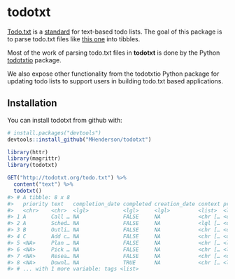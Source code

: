 
<!-- README.md is generated from README.Rmd. Please edit that file -->
todotxt
=======

[Todo.txt](http://todotxt.org/) is a [standard](https://github.com/todotxt/todo.txt) for text-based todo lists. The goal of this package is to parse todo.txt files like [this one](http://todotxt.org/todo.txt) into tibbles.

Most of the work of parsing todo.txt files in **todotxt** is done by the Python [todotxtio](https://github.com/EpocDotFr/todotxtio) package.

We also expose other functionality from the todotxtio Python package for updating todo lists to support users in building todo.txt based applications.

Installation
------------

You can install todotxt from github with:

``` r
# install.packages("devtools")
devtools::install_github("MHenderson/todotxt")
```

``` r
library(httr)
library(magrittr)
library(todotxt)

GET("http://todotxt.org/todo.txt") %>%
  content("text") %>%
  todotxt()
#> # A tibble: 8 x 8
#>   priority text   completion_date completed creation_date context projects
#>   <chr>    <chr>  <lgl>           <lgl>     <lgl>         <list>  <list>  
#> 1 A        Call … NA              FALSE     NA            <chr [… <chr [1…
#> 2 A        Sched… NA              FALSE     NA            <lgl [… <chr [1…
#> 3 B        Outli… NA              FALSE     NA            <chr [… <chr [1…
#> 4 C        Add c… NA              FALSE     NA            <chr [… <chr [1…
#> 5 <NA>     Plan … NA              FALSE     NA            <chr [… <lgl [1…
#> 6 <NA>     Pick … NA              FALSE     NA            <chr [… <lgl [1…
#> 7 <NA>     Resea… NA              FALSE     NA            <chr [… <chr [1…
#> 8 <NA>     Downl… NA              TRUE      NA            <chr [… <lgl [1…
#> # ... with 1 more variable: tags <list>
```
